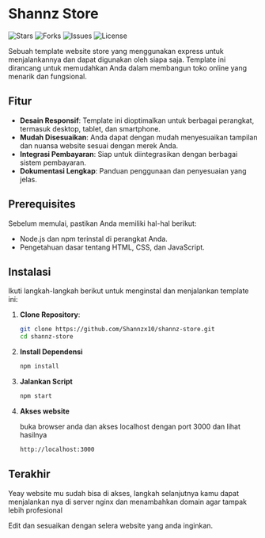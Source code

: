 # Shannz Store

![Stars](https://img.shields.io/github/stars/Shannzx10/shannz-store?style=social) ![Forks](https://img.shields.io/github/forks/Shannzx10/shannz-store?style=social) ![Issues](https://img.shields.io/github/issues/Shannzx10/shannz-store) ![License](https://img.shields.io/badge/license-MIT-blue)

Sebuah template website store yang menggunakan express untuk menjalankannya dan dapat digunakan oleh siapa saja. Template ini dirancang untuk memudahkan Anda dalam membangun toko online yang menarik dan fungsional.

## Fitur

- **Desain Responsif**: Template ini dioptimalkan untuk berbagai perangkat, termasuk desktop, tablet, dan smartphone.
- **Mudah Disesuaikan**: Anda dapat dengan mudah menyesuaikan tampilan dan nuansa website sesuai dengan merek Anda.
- **Integrasi Pembayaran**: Siap untuk diintegrasikan dengan berbagai sistem pembayaran.
- **Dokumentasi Lengkap**: Panduan penggunaan dan penyesuaian yang jelas.

## Prerequisites

Sebelum memulai, pastikan Anda memiliki hal-hal berikut:

- Node.js dan npm terinstal di perangkat Anda.
- Pengetahuan dasar tentang HTML, CSS, dan JavaScript.

## Instalasi

Ikuti langkah-langkah berikut untuk menginstal dan menjalankan template ini:

1. **Clone Repository**:
   ```bash
   git clone https://github.com/Shannzx10/shannz-store.git
   cd shannz-store
   ```
2. **Install Dependensi**
   ```bash
   npm install
   ```
3. **Jalankan Script**
   ```bash
   npm start
   ```
4. **Akses website**

   buka browser anda dan akses localhost dengan port 3000 dan lihat hasilnya
   ```bash
   http://localhost:3000
   ```

## Terakhir 

Yeay website mu sudah bisa di akses, langkah selanjutnya kamu dapat menjalankan nya di server nginx dan menambahkan domain agar tampak lebih profesional 

Edit dan sesuaikan dengan selera website yang anda inginkan.
